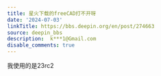 ```yaml
---
title: 星火下载的freeCAD打不开呀
date: '2024-07-03'
linkTitle: https://bbs.deepin.org/en/post/274663
source: deepin_bbs
description:  k***1@Gmail.com 
disable_comments: true
---
```

我使用的是23rc2
